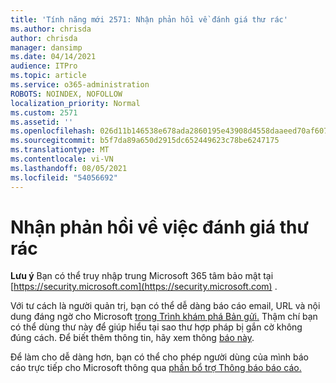 ```yaml
---
title: 'Tính năng mới 2571: Nhận phản hồi về đánh giá thư rác'
ms.author: chrisda
author: chrisda
manager: dansimp
ms.date: 04/14/2021
audience: ITPro
ms.topic: article
ms.service: o365-administration
ROBOTS: NOINDEX, NOFOLLOW
localization_priority: Normal
ms.custom: 2571
ms.assetid: ''
ms.openlocfilehash: 026d11b146538e678ada2860195e43908d4558daaeed70af607e34ec427d0501
ms.sourcegitcommit: b5f7da89a650d2915dc652449623c78be6247175
ms.translationtype: MT
ms.contentlocale: vi-VN
ms.lasthandoff: 08/05/2021
ms.locfileid: "54056692"
---
```

# <a name="get-feedback-about-spam-judgments"></a>Nhận phản hồi về việc đánh giá thư rác

**Lưu ý** Bạn có thể truy nhập trung Microsoft 365 tâm bảo mật tại [https://security.microsoft.com](https://security.microsoft.com) .

Với tư cách là người quản trị, bạn có thể dễ dàng báo cáo email, URL và nội dung đáng ngờ cho Microsoft [trong Trình khám phá Bản gửi.](https://security.microsoft.com/reportsubmission) Thậm chí bạn có thể dùng thư này để giúp hiểu tại sao thư hợp pháp bị gắn cờ không đúng cách. Để biết thêm thông tin, hãy xem thông [báo này](https://techcommunity.microsoft.com/t5/Security-Privacy-and-Compliance/Empower-security-teams-to-easily-report-suspicious-emails-amp/ba-p/752622).

Để làm cho dễ dàng hơn, bạn có thể cho phép người dùng của mình báo cáo trực tiếp cho Microsoft thông qua [phần bổ trợ Thông báo báo cáo.](https://appsource.microsoft.com/product/office/WA104381180?src=office&tab=Overview)
